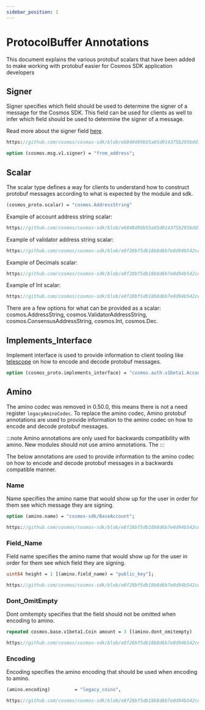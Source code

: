 ```yaml
---
sidebar_position: 1
---
```


# ProtocolBuffer Annotations

This document explains the various protobuf scalars that have been added to make working with protobuf easier for Cosmos SDK application developers

## Signer

Signer specifies which field should be used to determine the signer of a message for the Cosmos SDK. This field can be used for clients as well to infer which field should be used to determine the signer of a message.

Read more about the signer field [here](./02-messages-and-queries.md).

```protobuf reference 
https://github.com/cosmos/cosmos-sdk/blob/e6848d99b55a65d014375b295bdd7f9641aac95e/proto/cosmos/bank/v1beta1/tx.proto#L40
```

```proto
option (cosmos.msg.v1.signer) = "from_address";
```

## Scalar

The scalar type defines a way for clients to understand how to construct protobuf messages according to what is expected by the module and sdk.

```proto
(cosmos_proto.scalar) = "cosmos.AddressString"
```

Example of account address string scalar:

```proto reference 
https://github.com/cosmos/cosmos-sdk/blob/e6848d99b55a65d014375b295bdd7f9641aac95e/proto/cosmos/bank/v1beta1/tx.proto#L46
```

Example of validator address string scalar: 

```proto reference 
https://github.com/cosmos/cosmos-sdk/blob/e8f28bf5db18b8d6b7e0d94b542ce4cf48fed9d6/proto/cosmos/distribution/v1beta1/query.proto#L87
```

Example of Decimals scalar: 

```proto reference
https://github.com/cosmos/cosmos-sdk/blob/e8f28bf5db18b8d6b7e0d94b542ce4cf48fed9d6/proto/cosmos/distribution/v1beta1/distribution.proto#L26
```

Example of Int scalar: 

```proto reference
https://github.com/cosmos/cosmos-sdk/blob/e8f28bf5db18b8d6b7e0d94b542ce4cf48fed9d6/proto/cosmos/gov/v1/gov.proto#L137
```

There are a few options for what can be provided as a scalar: cosmos.AddressString, cosmos.ValidatorAddressString, cosmos.ConsensusAddressString, cosmos.Int, cosmos.Dec. 

## Implements_Interface

Implement interface is used to provide information to client tooling like [telescope](https://github.com/cosmology-tech/telescope) on how to encode and decode protobuf messages. 

```proto
option (cosmos_proto.implements_interface) = "cosmos.auth.v1beta1.AccountI";
```

## Amino

The amino codec was removed in 0.50.0, this means there is not a need register `legacyAminoCodec`. To replace the amino codec, Amino protobuf annotations are used to provide information to the amino codec on how to encode and decode protobuf messages. 

:::note
Amino annotations are only used for backwards compatibility with amino. New modules should not use amino annotations. The 
:::

The below annotations are used to provide information to the amino codec on how to encode and decode protobuf messages in a backwards compatible manner. 

### Name

Name specifies the amino name that would show up for the user in order for them see which message they are signing.

```proto
option (amino.name) = "cosmos-sdk/BaseAccount";
```

```proto reference
https://github.com/cosmos/cosmos-sdk/blob/e8f28bf5db18b8d6b7e0d94b542ce4cf48fed9d6/proto/cosmos/bank/v1beta1/tx.proto#L41
```

### Field_Name

Field name specifies the amino name that would show up for the user in order for them see which field they are signing.

```proto
uint64 height = 1 [(amino.field_name) = "public_key"];
```

```proto reference
https://github.com/cosmos/cosmos-sdk/blob/e8f28bf5db18b8d6b7e0d94b542ce4cf48fed9d6/proto/cosmos/distribution/v1beta1/distribution.proto#L166
```

### Dont_OmitEmpty 

Dont omitempty specifies that the field should not be omitted when encoding to amino. 

```proto
repeated cosmos.base.v1beta1.Coin amount = 3 [(amino.dont_omitempty)   = true];
```

```proto reference
https://github.com/cosmos/cosmos-sdk/blob/e8f28bf5db18b8d6b7e0d94b542ce4cf48fed9d6/proto/cosmos/bank/v1beta1/bank.proto#L56
```

### Encoding 

Encoding specifies the amino encoding that should be used when encoding to amino. 

```proto
(amino.encoding)         = "legacy_coins",
```

```proto reference
https://github.com/cosmos/cosmos-sdk/blob/e8f28bf5db18b8d6b7e0d94b542ce4cf48fed9d6/proto/cosmos/bank/v1beta1/genesis.proto#L23
```

